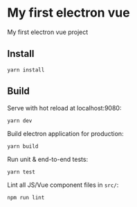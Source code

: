 # My first electron vue

My first electron vue project

## Install

```
yarn install
```

## Build

Serve with hot reload at localhost:9080:
```
yarn dev
```

Build electron application for production:
```
yarn build
```

Run unit & end-to-end tests:
```
yarn test
```

Lint all JS/Vue component files in `src/`:
```
npm run lint
```
